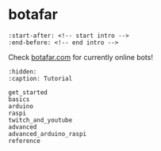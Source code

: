 # botafar

```{include} ../../README.md
:start-after: <!-- start intro -->
:end-before: <!-- end intro -->
```

Check [botafar.com](https://botafar.com) for currently online bots!

```{toctree}
:hidden:
:caption: Tutorial

get_started
basics
arduino
raspi
twitch_and_youtube
advanced
advanced_arduino_raspi
reference
```

<!--

```{toctree}
:hidden:
:caption: Advanced

controls
bot_lifecycle
```

-->

<!--

```{toctree}
:hidden:
:caption: Other

reference
development
```

-->